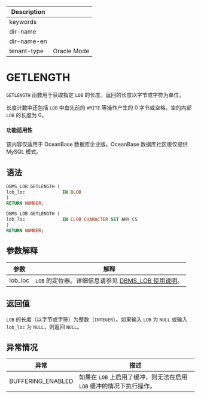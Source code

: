 | Description   |                 |
|---------------|-----------------|
| keywords      |                 |
| dir-name      |                 |
| dir-name-en   |                 |
| tenant-type   | Oracle Mode     |

# GETLENGTH

`GETLENGTH` 函数用于获取指定 `LOB` 的长度。返回的长度以字节或字符为单位。

长度计数中还包括 `LOB` 中由先前的 `WRITE` 等操作产生的 0 字节或空格。空的内部 `LOB` 的长度为 0。

  <main id="notice" >
    <h4>功能适用性</h4>
    <p>该内容仅适用于 OceanBase 数据库企业版。OceanBase 数据库社区版仅提供 MySQL 模式。</p>
  </main>

## 语法

```sql
DBMS_LOB.GETLENGTH (
lob_loc              IN BLOB
)
RETURN NUMBER;

DBMS_LOB.GETLENGTH (
lob_loc              IN CLOB CHARACTER SET ANY_CS
)
RETURN NUMBER;
```



## 参数解释



| **参数**  |                                  **解释**                                  |
|---------|--------------------------------------------------------------------------|
| lob_loc | `LOB` 的定位器。详细信息请参见 [DBMS_LOB 使用说明](../9300.dbms-lob-oracle/100.dbms-lob-overview-oracle.md)。 |



## 返回值

`LOB` 的长度（以字节或字符）为整数（`INTEGER`）。如果输入 `LOB` 为 `NULL` 或输入 `lob_loc` 为 `NULL`，则返回 `NULL`。

## 异常情况



|      **异常**       |                  **描述**                   |
|-------------------|-------------------------------------------|
| BUFFERING_ENABLED | 如果在 `LOB` 上启用了缓冲，则无法在启用 `LOB` 缓冲的情况下执行操作。 |



